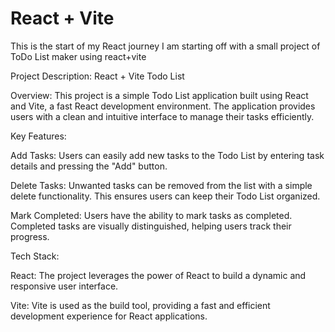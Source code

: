 # React + Vite

This is the start of my React journey I am starting off with a small project of ToDo List maker using react+vite 

Project Description: React + Vite Todo List

Overview:
This project is a simple Todo List application built using React and Vite, a fast React development environment. The application provides users with a clean and intuitive interface to manage their tasks efficiently.

Key Features:

Add Tasks: Users can easily add new tasks to the Todo List by entering task details and pressing the "Add" button.

Delete Tasks: Unwanted tasks can be removed from the list with a simple delete functionality. This ensures users can keep their Todo List organized.

Mark Completed: Users have the ability to mark tasks as completed. Completed tasks are visually distinguished, helping users track their progress.

Tech Stack:

React: The project leverages the power of React to build a dynamic and responsive user interface.

Vite: Vite is used as the build tool, providing a fast and efficient development experience for React applications.
